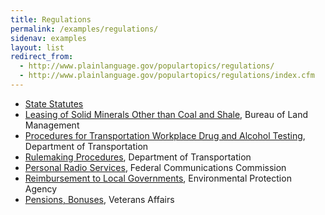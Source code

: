 ```yaml
---
title: Regulations
permalink: /examples/regulations/
sidenav: examples
layout: list
redirect_from:
  - http://www.plainlanguage.gov/populartopics/regulations/
  - http://www.plainlanguage.gov/populartopics/regulations/index.cfm
---
```


- [State Statutes](http://www.languageandlaw.org/TEXTS/STATS/PLAINENG.HTM)
- [Leasing of Solid Minerals Other than Coal and Shale](https://www.gpo.gov/fdsys/pkg/CFR-2001-title43-vol2/xml/CFR-2001-title43-vol2-part3500.xml), Bureau of Land Management
- [Procedures for Transportation Workplace Drug and Alcohol Testing](https://www.gpo.gov/fdsys/pkg/CFR-2001-title49-vol1/content-detail.html), Department of Transportation
- [Rulemaking Procedures](https://www.gpo.gov/fdsys/pkg/CFR-2001-title49-vol1/content-detail.html), Department of Transportation
- [Personal Radio Services](https://www.ecfr.gov/cgi-bin/text-idx?SID=c697ca6c9ea003f41bceaa0155987142&mc=true&node=pt47.5.95&rgn=div5), Federal Communications Commission
- [Reimbursement to Local Governments](https://www.epa.gov/emergency-response/local-governments-reimbursement-program), Environmental Protection Agency
- [Pensions, Bonuses](https://www.gpo.gov/fdsys/pkg/CFR-2012-title38-vol1/pdf/CFR-2012-title38-vol1-chapI.pdf), Veterans Affairs

